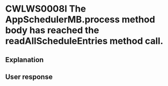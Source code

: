# CWLWS0008I The AppSchedulerMB.process method body has reached the readAllScheduleEntries method call.

## Explanation

## User response
